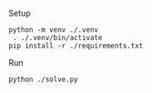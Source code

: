 Setup
```
python -m venv ./.venv
 . ./.venv/bin/activate
pip install -r ./requirements.txt
```


Run
```
python ./solve.py
```
